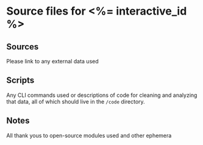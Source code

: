 Source files for <%= interactive_id %>
=====

## Sources
Please link to any external data used

## Scripts
Any CLI commands used or descriptions of code for cleaning and analyzing that data, all of which should live in the `/code` directory.

## Notes
All thank yous to open-source modules used and other ephemera
